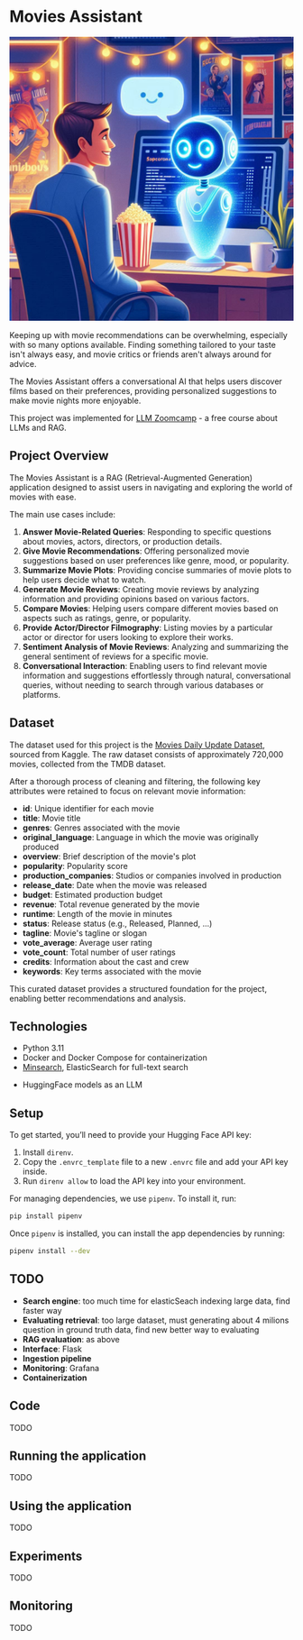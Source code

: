 # Movies Assistant

<p align="center">
  <img src="images/banner.jpg">
</p>

Keeping up with movie recommendations can be overwhelming, especially with so many options available. Finding something tailored to your taste isn't always easy, and movie critics or friends aren't always around for advice.

The Movies Assistant offers a conversational AI that helps users discover films based on their preferences, providing personalized suggestions to make movie nights more enjoyable.

This project was implemented for [LLM Zoomcamp](https://github.com/DataTalksClub/llm-zoomcamp) - a free course about LLMs and RAG.

## Project Overview

The Movies Assistant is a RAG (Retrieval-Augmented Generation) application designed to assist users in navigating and exploring the world of movies with ease.

The main use cases include:

1. **Answer Movie-Related Queries**: Responding to specific questions about movies, actors, directors, or production details.
2. **Give Movie Recommendations**: Offering personalized movie suggestions based on user preferences like genre, mood, or popularity.
3. **Summarize Movie Plots**: Providing concise summaries of movie plots to help users decide what to watch.
4. **Generate Movie Reviews**: Creating movie reviews by analyzing information and providing opinions based on various factors.
5. **Compare Movies**: Helping users compare different movies based on aspects such as ratings, genre, or popularity.
6. **Provide Actor/Director Filmography**: Listing movies by a particular actor or director for users looking to explore their works.
7. **Sentiment Analysis of Movie Reviews**: Analyzing and summarizing the general sentiment of reviews for a specific movie.
8. **Conversational Interaction**: Enabling users to find relevant movie information and suggestions effortlessly through natural, conversational queries, without needing to search through various databases or platforms.

## Dataset

The dataset used for this project is the [Movies Daily Update Dataset](https://www.kaggle.com/datasets/akshaypawar7/millions-of-movies), sourced from Kaggle. The raw dataset consists of approximately 720,000 movies, collected from the TMDB dataset.

After a thorough process of cleaning and filtering, the following key attributes were retained to focus on relevant movie information:

- **id**: Unique identifier for each movie
- **title**: Movie title
- **genres**: Genres associated with the movie
- **original_language**: Language in which the movie was originally produced
- **overview**: Brief description of the movie's plot
- **popularity**: Popularity score
- **production_companies**: Studios or companies involved in production
- **release_date**: Date when the movie was released
- **budget**: Estimated production budget
- **revenue**: Total revenue generated by the movie
- **runtime**: Length of the movie in minutes
- **status**: Release status (e.g., Released, Planned, ...)
- **tagline**: Movie's tagline or slogan
- **vote_average**: Average user rating
- **vote_count**: Total number of user ratings
- **credits**: Information about the cast and crew
- **keywords**: Key terms associated with the movie

This curated dataset provides a structured foundation for the project, enabling better recommendations and analysis.

## Technologies

- Python 3.11
- Docker and Docker Compose for containerization
- [Minsearch](https://github.com/alexeygrigorev/minsearch), ElasticSearch for full-text search
<!-- - Flask as the API interface (see [Background](#background) for more information on Flask) -->
<!-- - Grafana for monitoring and PostgreSQL as the backend for it -->
- HuggingFace models as an LLM

## Setup

To get started, you’ll need to provide your Hugging Face API key:

1. Install `direnv`.
2. Copy the `.envrc_template` file to a new `.envrc` file and add your API key inside.
3. Run `direnv allow` to load the API key into your environment.

For managing dependencies, we use `pipenv`. To install it, run:

```bash
pip install pipenv
```

Once `pipenv` is installed, you can install the app dependencies by running:

```bash
pipenv install --dev
```
## TODO
- **Search engine**: too much time for elasticSeach indexing large data, find faster way
- **Evaluating retrieval**: too large dataset, must generating about 4 milions question in ground truth data, find new better way to evaluating 
- **RAG evaluation**: as above
- **Interface**: Flask
- **Ingestion pipeline**
- **Monitoring**: Grafana
- **Containerization**

## Code
TODO
## Running the application
TODO
## Using the application
TODO
## Experiments
TODO
## Monitoring
TODO

